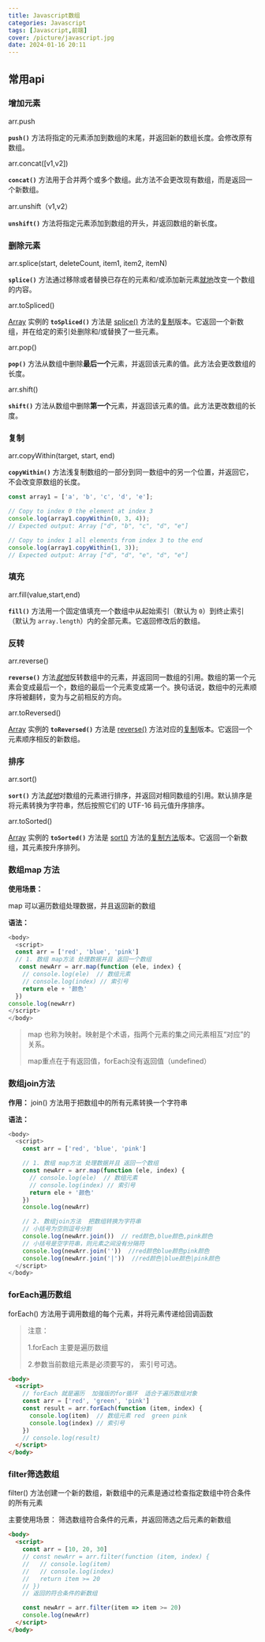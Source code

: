 ```yaml
---
title: Javascript数组
categories: Javascript
tags: [Javascript,前端]
cover: /picture/javascript.jpg
date: 2024-01-16 20:11
---
```


## 常用api

### 增加元素

arr.push

**`push()`** 方法将指定的元素添加到数组的末尾，并返回新的数组长度。会修改原有数组。

arr.concat(\[v1,v2])

**`concat()`** 方法用于合并两个或多个数组。此方法不会更改现有数组，而是返回一个新数组。

arr.unshift（v1,v2）

**`unshift()`** 方法将指定元素添加到数组的开头，并返回数组的新长度。

### 删除元素

arr.splice(start, deleteCount, item1, item2, itemN)

**`splice()`** 方法通过移除或者替换已存在的元素和/或添加新元素[就地](https://zh.wikipedia.org/wiki/原地算法 "就地")改变一个数组的内容。

arr.toSpliced()

[Array](https://developer.mozilla.org/zh-CN/docs/Web/JavaScript/Reference/Global_Objects/Array "Array") 实例的 **`toSpliced()`** 方法是 [splice()](https://developer.mozilla.org/zh-CN/docs/Web/JavaScript/Reference/Global_Objects/Array/splice "splice()") 方法的[复制](https://developer.mozilla.org/zh-CN/docs/Web/JavaScript/Reference/Global_Objects/Array#复制方法和修改方法 "复制")版本。它返回一个新数组，并在给定的索引处删除和/或替换了一些元素。

arr.pop()

**`pop()`** 方法从数组中删除**最后一个**元素，并返回该元素的值。此方法会更改数组的长度。

arr.shift()

**`shift()`** 方法从数组中删除**第一个**元素，并返回该元素的值。此方法更改数组的长度。

### 复制

arr.copyWithin(target, start, end)

**`copyWithin()`** 方法浅复制数组的一部分到同一数组中的另一个位置，并返回它，不会改变原数组的长度。

```javascript
const array1 = ['a', 'b', 'c', 'd', 'e'];

// Copy to index 0 the element at index 3
console.log(array1.copyWithin(0, 3, 4));
// Expected output: Array ["d", "b", "c", "d", "e"]

// Copy to index 1 all elements from index 3 to the end
console.log(array1.copyWithin(1, 3));
// Expected output: Array ["d", "d", "e", "d", "e"]
```

### 填充

arr.fill(value,start,end)

**`fill()`** 方法用一个固定值填充一个数组中从起始索引（默认为 `0`）到终止索引（默认为 `array.length`）内的全部元素。它返回修改后的数组。

### 反转

arr.reverse()

**`reverse()`** 方法[*就地*](https://zh.wikipedia.org/wiki/原地算法 "就地")反转数组中的元素，并返回同一数组的引用。数组的第一个元素会变成最后一个，数组的最后一个元素变成第一个。换句话说，数组中的元素顺序将被翻转，变为与之前相反的方向。

arr.toReversed()

[Array](https://developer.mozilla.org/zh-CN/docs/Web/JavaScript/Reference/Global_Objects/Array "Array") 实例的 **`toReversed()`** 方法是 [reverse()](https://developer.mozilla.org/zh-CN/docs/Web/JavaScript/Reference/Global_Objects/Array/reverse "reverse()") 方法对应的[复制](https://developer.mozilla.org/zh-CN/docs/Web/JavaScript/Reference/Global_Objects/Array#复制方法和修改方法 "复制")版本。它返回一个元素顺序相反的新数组。

### 排序

arr.sort()

**`sort()`** 方法[*就地*](https://zh.wikipedia.org/wiki/原地算法 "就地")对数组的元素进行排序，并返回对相同数组的引用。默认排序是将元素转换为字符串，然后按照它们的 UTF-16 码元值升序排序。

arr.toSorted()

[Array](https://developer.mozilla.org/zh-CN/docs/Web/JavaScript/Reference/Global_Objects/Array "Array") 实例的 **`toSorted()`** 方法是 [sort()](https://developer.mozilla.org/zh-CN/docs/Web/JavaScript/Reference/Global_Objects/Array/sort "sort()") 方法的[复制方法](https://developer.mozilla.org/zh-CN/docs/Web/JavaScript/Reference/Global_Objects/Array#复制方法和修改方法 "复制方法")版本。它返回一个新数组，其元素按升序排列。

### 数组map 方法

**使用场景：**

map 可以遍历数组处理数据，并且返回新的数组

**语法：**

```javascript
<body>
  <script>
  const arr = ['red', 'blue', 'pink']
  // 1. 数组 map方法 处理数据并且 返回一个数组
   const newArr = arr.map(function (ele, index) {
    // console.log(ele)  // 数组元素
    // console.log(index) // 索引号
    return ele + '颜色'
  })
console.log(newArr)
</script>
</body>
```

> map 也称为映射。映射是个术语，指两个元素的集之间元素相互“对应”的关系。
>
> map重点在于有返回值，forEach没有返回值（undefined）

### 数组join方法

**作用：** join() 方法用于把数组中的所有元素转换一个字符串

**语法：**

```javascript
<body>
  <script>
    const arr = ['red', 'blue', 'pink']

    // 1. 数组 map方法 处理数据并且 返回一个数组
    const newArr = arr.map(function (ele, index) {
      // console.log(ele)  // 数组元素
      // console.log(index) // 索引号
      return ele + '颜色'
    })
    console.log(newArr)

    // 2. 数组join方法  把数组转换为字符串
    // 小括号为空则逗号分割
    console.log(newArr.join())  // red颜色,blue颜色,pink颜色
    // 小括号是空字符串，则元素之间没有分隔符
    console.log(newArr.join(''))  //red颜色blue颜色pink颜色
    console.log(newArr.join('|'))  //red颜色|blue颜色|pink颜色
  </script>
</body>
```

### forEach遍历数组

forEach() 方法用于调用数组的每个元素，并将元素传递给回调函数

> 注意：  
>
> 1.forEach 主要是遍历数组
>
> 2.参数当前数组元素是必须要写的， 索引号可选。

```html
<body>
  <script>
    // forEach 就是遍历  加强版的for循环  适合于遍历数组对象
    const arr = ['red', 'green', 'pink']
    const result = arr.forEach(function (item, index) {
      console.log(item)  // 数组元素 red  green pink
      console.log(index) // 索引号
    })
    // console.log(result)
  </script>
</body>
```

### filter筛选数组

filter() 方法创建一个新的数组，新数组中的元素是通过检查指定数组中符合条件的所有元素

主要使用场景： 筛选数组符合条件的元素，并返回筛选之后元素的新数组

```html
<body>
  <script>
    const arr = [10, 20, 30]
    // const newArr = arr.filter(function (item, index) {
    //   // console.log(item)
    //   // console.log(index)
    //   return item >= 20
    // })
    // 返回的符合条件的新数组

    const newArr = arr.filter(item => item >= 20)
    console.log(newArr)
  </script>
</body>
```



